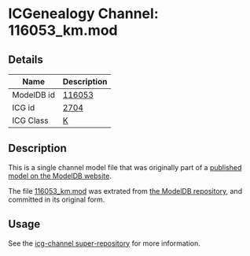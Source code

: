 # ICGenealogy Channel: 116053\_km.mod

## Details

Name | Description
---- | -----------
ModelDB id | [116053](http://senselab.med.yale.edu/ModelDB/ShowModel.cshtml?model=116053)
ICG id | [2704](http://icg.neurotheory.ox.ac.uk/channels/1/2704)
ICG Class | [K](http://icg.neurotheory.ox.ac.uk/channels/1)

## Description

This is a single channel model file that was originally part of a [published model on the ModelDB website](http://senselab.med.yale.edu/mModelDB/ShowModel.cshtml?model=116053).

The file [116053\_km.mod](116053_km.mod) was extrated from [the ModelDB repository](http://senselab.med.yale.edu/ModelDB/ShowModel.cshtml?model=116053), and committed in its original form.

## Usage

See the [icg-channel super-repository](https://github.com/icgenealogy/icg-channels) for more information.